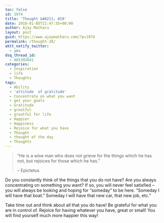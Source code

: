 ```yaml
---
toc: false
id: 1974
title: 'Thought &#8211; #28'
date: 2010-01-05T21:47:55+00:00
author: Ajay Matharu
layout: post
guid: https://www.ajaymatharu.com/?p=1974
permalink: /thought-28/
aktt_notify_twitter:
  - yes
dsq_thread_id:
  - 465392041
categories:
  - Inspiration
  - life
  - Thoughts
tags:
  - Ability
  - 'attitude  of gratitude'
  - Concentrate on what you want
  - get your goals
  - Gratitude
  - greatful
  - greatful for life
  - Happier
  - Happiness
  - Rejoice for what you have
  - Thought
  - thought of the day
  - Thoughts
---
```

> <div>
>   &#8220;He is a wise man who does not grieve for the things which he has not, but rejoices for those which he has.&#8221;</p> 
>   
>   <p>
>     &#8211; Epictetus
>   </p>
> </div>

Do you constantly think of the things that you do not have? Are you always concentrating on something you want? If so, you will never feel satisfied &#8211; you will always be looking and hoping for &#8220;someday&#8221; to be here. &#8220;Someday I will have that boat.&#8221; Someday I will have that new car, that new job, etc.&#8221;
  
Take time out and think about all that you do have! Be grateful for what you are in control of. Rejoice for having whatever you have, great or small! You will find yourself much more happier this way!
